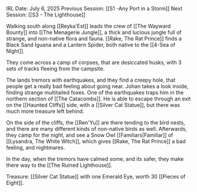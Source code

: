 IRL Date: July 6, 2025
Previous Session: [[S1 -Any Port in a Storm]] Next Session: [[S3 - The Lighthouse]]

Walking south along [[Reyka'Est]] leads the crew of [[The Wayward Bounty]] into [[The Menagerie Jungle]], a thick and lucious jungle full of strange, and non-native flora and fauna.  [[Rake, The Rat Prince]] finds a Black Sand Iguana and a Lantern Spider, both native to the [[4-Sea of Night]].

They come across a camp of corpses, that are desiccated husks, with 3 sets of tracks fleeing from the campsite.  

The lands tremors with earthquakes, and they find a creepy hole, that people get a really bad feeling about going near.  Johan takes a look inside, finding strange multitailed foxes.  One of the earthquakes traps him in the northern section of [[The Catacombs]].  He is able to escape through an exit on the [[Haunted Cliffs]] side, with a [[Silver Cat Statue]], but there was much more treasure left behind.

On the side of the cliffs, the [[Ren'Yu]] are there tending to the bird nests, and there are many different kinds of non-native birds as well.  Afterwards, they camp for the night, and see a Snow Owl [[Familiars|Familiar]] of [[Lysandra, The White Witch]], which gives [[Rake, The Rat Prince]] a bad feeling, and nightmares.

In the day, when the tremors have calmed some, and its safer, they make there way to the [[The Ruined Lighthouse]]. 

Treasure:
[[Silver Cat Statue]] with one Emerald Eye, worth 30 [[Pieces of Eight]].